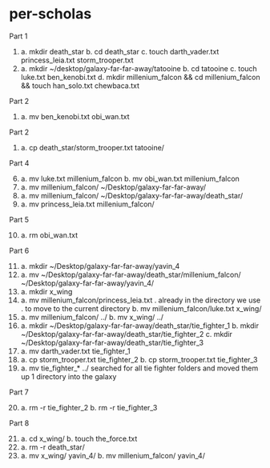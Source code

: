 # per-scholas

Part 1

1.
	a. mkdir death_star
	b. cd death_star
	c. touch darth_vader.txt princess_leia.txt storm_trooper.txt 
2.
	a. mkdir ~/desktop/galaxy-far-far-away/tatooine
	b. cd tatooine
	c. touch luke.txt ben_kenobi.txt
	d. mkdir millenium_falcon && cd millenium_falcon && touch han_solo.txt chewbaca.txt

Part 2

1.
	a. mv ben_kenobi.txt obi_wan.txt

Part 2

1.
	a. cp death_star/storm_trooper.txt tatooine/

Part 4

6.
	a. mv luke.txt millenium_falcon
	b. mv obi_wan.txt millenium_falcon
7.
	a. mv millenium_falcon/ ~/Desktop/galaxy-far-far-away/
8.
	a. mv millenium_falcon/ ~/Desktop/galaxy-far-far-away/death_star/
9.
	a. mv princess_leia.txt millenium_falcon/

Part 5

10.
	a. rm obi_wan.txt

Part 6

11.
	a. mkdir ~/Desktop/galaxy-far-far-away/yavin_4
12.
	a. mv ~/Desktop/galaxy-far-far-away/death_star/millenium_falcon/ ~/Desktop/galaxy-far-far-away/yavin_4/
13.
	a. mkdir x_wing
14.
	a. mv millenium_falcon/princess_leia.txt .
		already in the directory we use . to move to the current directory
	b. mv millenium_falcon/luke.txt x_wing/
15.
	a. mv millenium_falcon/ ../
	b. mv x_wing/ ../
16.
	a. mkdir ~/Desktop/galaxy-far-far-away/death_star/tie_fighter_1
	b. mkdir ~/Desktop/galaxy-far-far-away/death_star/tie_fighter_2
	c. mkdir ~/Desktop/galaxy-far-far-away/death_star/tie_fighter_3
17.
	a. mv darth_vader.txt tie_fighter_1
18.
	a. cp storm_trooper.txt tie_fighter_2
	b. cp storm_trooper.txt tie_fighter_3
19.
	a. mv tie_fighter_* ../
		searched for all tie fighter folders and moved them up 1 directory into the galaxy

Part 7

20.
	a.  rm -r tie_fighter_2
	b.  rm -r tie_fighter_3

Part 8

21.
	a. cd x_wing/
	b. touch the_force.txt
22.
	a. rm -r death_star/
23.
	a. mv x_wing/ yavin_4/
	b. mv millenium_falcon/ yavin_4/
